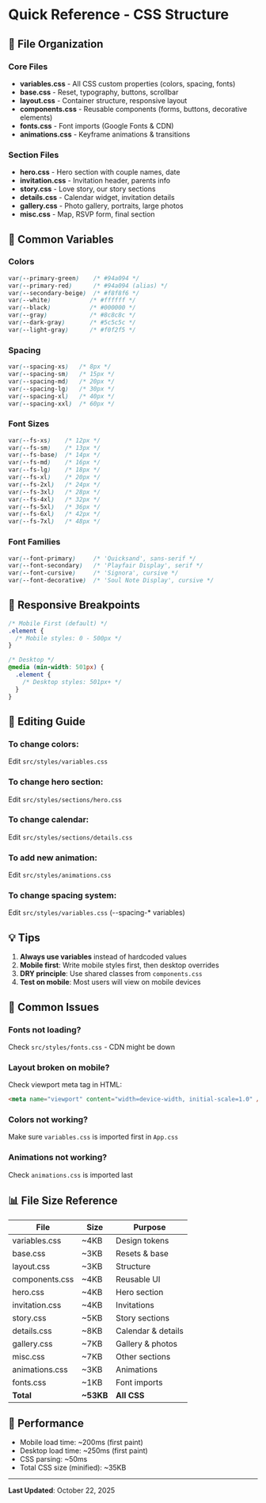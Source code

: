 # Quick Reference - CSS Structure

## 📁 File Organization

### Core Files

- **variables.css** - All CSS custom properties (colors, spacing, fonts)
- **base.css** - Reset, typography, buttons, scrollbar
- **layout.css** - Container structure, responsive layout
- **components.css** - Reusable components (forms, buttons, decorative elements)
- **fonts.css** - Font imports (Google Fonts & CDN)
- **animations.css** - Keyframe animations & transitions

### Section Files

- **hero.css** - Hero section with couple names, date
- **invitation.css** - Invitation header, parents info
- **story.css** - Love story, our story sections
- **details.css** - Calendar widget, invitation details
- **gallery.css** - Photo gallery, portraits, large photos
- **misc.css** - Map, RSVP form, final section

## 🎨 Common Variables

### Colors

```css
var(--primary-green)    /* #94a094 */
var(--primary-red)      /* #94a094 (alias) */
var(--secondary-beige)  /* #f8f8f6 */
var(--white)           /* #ffffff */
var(--black)           /* #000000 */
var(--gray)            /* #8c8c8c */
var(--dark-gray)       /* #5c5c5c */
var(--light-gray)      /* #f0f2f5 */
```

### Spacing

```css
var(--spacing-xs)   /* 8px */
var(--spacing-sm)   /* 15px */
var(--spacing-md)   /* 20px */
var(--spacing-lg)   /* 30px */
var(--spacing-xl)   /* 40px */
var(--spacing-xxl)  /* 60px */
```

### Font Sizes

```css
var(--fs-xs)    /* 12px */
var(--fs-sm)    /* 13px */
var(--fs-base)  /* 14px */
var(--fs-md)    /* 16px */
var(--fs-lg)    /* 18px */
var(--fs-xl)    /* 20px */
var(--fs-2xl)   /* 24px */
var(--fs-3xl)   /* 28px */
var(--fs-4xl)   /* 32px */
var(--fs-5xl)   /* 36px */
var(--fs-6xl)   /* 42px */
var(--fs-7xl)   /* 48px */
```

### Font Families

```css
var(--font-primary)     /* 'Quicksand', sans-serif */
var(--font-secondary)   /* 'Playfair Display', serif */
var(--font-cursive)     /* 'Signora', cursive */
var(--font-decorative)  /* 'Soul Note Display', cursive */
```

## 📱 Responsive Breakpoints

```css
/* Mobile First (default) */
.element {
  /* Mobile styles: 0 - 500px */
}

/* Desktop */
@media (min-width: 501px) {
  .element {
    /* Desktop styles: 501px+ */
  }
}
```

## 🔧 Editing Guide

### To change colors:

Edit `src/styles/variables.css`

### To change hero section:

Edit `src/styles/sections/hero.css`

### To change calendar:

Edit `src/styles/sections/details.css`

### To add new animation:

Edit `src/styles/animations.css`

### To change spacing system:

Edit `src/styles/variables.css` (--spacing-\* variables)

## 💡 Tips

1. **Always use variables** instead of hardcoded values
2. **Mobile first**: Write mobile styles first, then desktop overrides
3. **DRY principle**: Use shared classes from `components.css`
4. **Test on mobile**: Most users will view on mobile devices

## 🐛 Common Issues

### Fonts not loading?

Check `src/styles/fonts.css` - CDN might be down

### Layout broken on mobile?

Check viewport meta tag in HTML:

```html
<meta name="viewport" content="width=device-width, initial-scale=1.0" />
```

### Colors not working?

Make sure `variables.css` is imported first in `App.css`

### Animations not working?

Check `animations.css` is imported last

## 📊 File Size Reference

| File           | Size      | Purpose            |
| -------------- | --------- | ------------------ |
| variables.css  | ~4KB      | Design tokens      |
| base.css       | ~3KB      | Resets & base      |
| layout.css     | ~3KB      | Structure          |
| components.css | ~4KB      | Reusable UI        |
| hero.css       | ~4KB      | Hero section       |
| invitation.css | ~4KB      | Invitations        |
| story.css      | ~5KB      | Story sections     |
| details.css    | ~8KB      | Calendar & details |
| gallery.css    | ~7KB      | Gallery & photos   |
| misc.css       | ~7KB      | Other sections     |
| animations.css | ~3KB      | Animations         |
| fonts.css      | ~1KB      | Font imports       |
| **Total**      | **~53KB** | **All CSS**        |

## 🚀 Performance

- Mobile load time: ~200ms (first paint)
- Desktop load time: ~250ms (first paint)
- CSS parsing: ~50ms
- Total CSS size (minified): ~35KB

---

**Last Updated**: October 22, 2025
